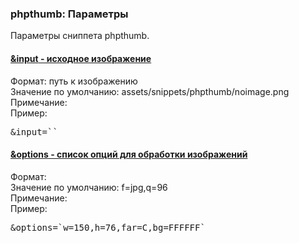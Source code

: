 
<meta http-equiv="Content-Type" content="text/html; charset=utf-8">
<h3>phpthumb: Параметры </h3> 
Параметры сниппета phpthumb.	
<br>
<div class="panel-group accordion">
<div class="panel panel-default">
<div class="panel-heading">
<h4 class="panel-title"><a id="1591"></a><a class="accordion-toggle collapsed" data-toggle="collapse" data-parent="#accordion" href="#collapse1591"><span class="text-bold">&input</span> - исходное изображение</a></h4>
</div>
<div id="collapse1591" class="panel-collapse collapse">
<div class="panel-body">
<span class="text-bold">Формат:</span> путь к изображению<br>
<span class="text-bold">Значение по умолчанию:</span> assets/snippets/phpthumb/noimage.png<br>
<span class="text-bold">Примечание:</span> <br>
<span class="text-bold">Пример:</span>
<pre class="brush: html;">&input=``</pre>
</div>
</div>
</div>

<div class="panel panel-default">
<div class="panel-heading">
<h4 class="panel-title"><a id="1592"></a><a class="accordion-toggle collapsed" data-toggle="collapse" data-parent="#accordion" href="#collapse1592"><span class="text-bold">&options</span> - список опций для обработки изображений</a></h4>
</div>
<div id="collapse1592" class="panel-collapse collapse">
<div class="panel-body">
<span class="text-bold">Формат:</span> <br>
<span class="text-bold">Значение по умолчанию:</span> f=jpg,q=96<br>
<span class="text-bold">Примечание:</span> <br>
<span class="text-bold">Пример:</span>
<pre class="brush: html;">&options=`w=150,h=76,far=C,bg=FFFFFF`</pre>
</div>
</div>
</div>
</div>